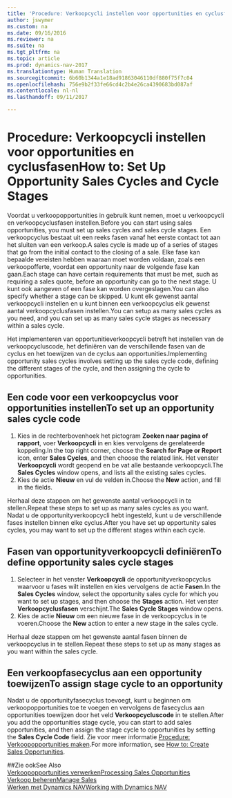 ```yaml
---
title: 'Procedure: Verkoopcycli instellen voor opportunities en cyclusfasen'
author: jswymer
ms.custom: na
ms.date: 09/16/2016
ms.reviewer: na
ms.suite: na
ms.tgt_pltfrm: na
ms.topic: article
ms.prod: dynamics-nav-2017
ms.translationtype: Human Translation
ms.sourcegitcommit: 6b60b1344a1e18ad91863046110df880f75f7c04
ms.openlocfilehash: 756e9b2f33fe66cd4c2b4e26ca4390683bd087af
ms.contentlocale: nl-nl
ms.lasthandoff: 09/11/2017

---
```

# <a name="how-to-set-up-opportunity-sales-cycles-and-cycle-stages"></a><span data-ttu-id="e2865-102">Procedure: Verkoopcycli instellen voor opportunities en cyclusfasen</span><span class="sxs-lookup"><span data-stu-id="e2865-102">How to: Set Up Opportunity Sales Cycles and Cycle Stages</span></span>
<span data-ttu-id="e2865-103">Voordat u verkoopopportunities in gebruik kunt nemen, moet u verkoopcycli en verkoopcyclusfasen instellen.</span><span class="sxs-lookup"><span data-stu-id="e2865-103">Before you can start using sales opportunities, you must set up sales cycles and sales cycle stages.</span></span> <span data-ttu-id="e2865-104">Een verkoopcyclus bestaat uit een reeks fasen vanaf het eerste contact tot aan het sluiten van een verkoop.</span><span class="sxs-lookup"><span data-stu-id="e2865-104">A sales cycle is made up of a series of stages that go from the initial contact to the closing of a sale.</span></span> <span data-ttu-id="e2865-105">Elke fase kan bepaalde vereisten hebben waaraan moet worden voldaan, zoals een verkoopofferte, voordat een opportunity naar de volgende fase kan gaan.</span><span class="sxs-lookup"><span data-stu-id="e2865-105">Each stage can have certain requirements that must be met, such as requiring a sales quote, before an opportunity can go to the next stage.</span></span> <span data-ttu-id="e2865-106">U kunt ook aangeven of een fase kan worden overgeslagen.</span><span class="sxs-lookup"><span data-stu-id="e2865-106">You can also specify whether a stage can be skipped.</span></span> <span data-ttu-id="e2865-107">U kunt elk gewenst aantal verkoopcycli instellen en u kunt binnen een verkoopcyclus elk gewenst aantal verkoopcyclusfasen instellen.</span><span class="sxs-lookup"><span data-stu-id="e2865-107">You can setup as many sales cycles as you need, and you can set up as many sales cycle stages as necessary within a sales cycle.</span></span>

<span data-ttu-id="e2865-108">Het implementeren van opportunitieverkoopcycli betreft het instellen van de verkoopcycluscode, het definiëren van de verschillende fasen van de cyclus en het toewijzen van de cyclus aan opportunities.</span><span class="sxs-lookup"><span data-stu-id="e2865-108">Implementing opportunity sales cycles involves setting up the sales cycle code, defining the different stages of the cycle, and then assigning the cycle to opportunities.</span></span>

## <a name="to-set-up-an-opportunity-sales-cycle-code"></a><span data-ttu-id="e2865-109">Een code voor een verkoopcyclus voor opportunities instellen</span><span class="sxs-lookup"><span data-stu-id="e2865-109">To set up an opportunity sales cycle code</span></span>
1. <span data-ttu-id="e2865-110">Kies in de rechterbovenhoek het pictogram **Zoeken naar pagina of rapport**, voer **Verkoopcycli** in en kies vervolgens de gerelateerde koppeling.</span><span class="sxs-lookup"><span data-stu-id="e2865-110">In the top right corner, choose the **Search for Page or Report** icon, enter **Sales Cycles**, and then choose the related link.</span></span> <span data-ttu-id="e2865-111">Het venster **Verkoopcycli** wordt geopend en be vat alle bestaande verkoopcycli.</span><span class="sxs-lookup"><span data-stu-id="e2865-111">The **Sales Cycles** window opens, and lists all the existing sales cycles.</span></span>
2. <span data-ttu-id="e2865-112">Kies de actie **Nieuw** en vul de velden in.</span><span class="sxs-lookup"><span data-stu-id="e2865-112">Choose the **New** action, and fill in the fields.</span></span>

<span data-ttu-id="e2865-113">Herhaal deze stappen om het gewenste aantal verkoopcycli in te stellen.</span><span class="sxs-lookup"><span data-stu-id="e2865-113">Repeat these steps to set up as many sales cycles as you want.</span></span> <span data-ttu-id="e2865-114">Nadat u de opportunityverkoopcycli hebt ingesteld, kunt u de verschillende fases instellen binnen elke cyclus.</span><span class="sxs-lookup"><span data-stu-id="e2865-114">After you have set up opportunity sales cycles, you may want to set up the different stages within each cycle.</span></span>

## <a name="to-define-opportunity-sales-cycle-stages"></a><span data-ttu-id="e2865-115">Fasen van opportunityverkoopcycli definiëren</span><span class="sxs-lookup"><span data-stu-id="e2865-115">To define opportunity sales cycle stages</span></span>
1. <span data-ttu-id="e2865-116">Selecteer in het venster **Verkoopcycli** de opportunityverkoopcyclus waarvoor u fases wilt instellen en kies vervolgens de actie **Fasen**.</span><span class="sxs-lookup"><span data-stu-id="e2865-116">In the **Sales Cycles** window, select the opportunity sales cycle for which you want to set up stages, and then choose the **Stages** action.</span></span> <span data-ttu-id="e2865-117">Het venster **Verkoopcyclusfasen** verschijnt.</span><span class="sxs-lookup"><span data-stu-id="e2865-117">The **Sales Cycle Stages** window opens.</span></span>
2. <span data-ttu-id="e2865-118">Kies de actie **Nieuw** om een nieuwe fase in de verkoopcyclus in te voeren.</span><span class="sxs-lookup"><span data-stu-id="e2865-118">Choose the **New** action to enter a new stage in the sales cycle.</span></span>

<span data-ttu-id="e2865-119">Herhaal deze stappen om het gewenste aantal fasen binnen de verkoopcyclus in te stellen.</span><span class="sxs-lookup"><span data-stu-id="e2865-119">Repeat these steps to set up as many stages as you want within the sales cycle.</span></span>

## <a name="to-assign-stage-cycle-to-an-opportunity"></a><span data-ttu-id="e2865-120">Een verkoopfasecyclus aan een opportunity toewijzen</span><span class="sxs-lookup"><span data-stu-id="e2865-120">To assign stage cycle to an opportunity</span></span>
<span data-ttu-id="e2865-121">Nadat u de opportunityfasecyclus toevoegt, kunt u beginnen om verkoopopportunities toe te voegen en vervolgens de fasecyclus aan opportunities toewijzen door het veld **Verkoopcycluscode** in te stellen.</span><span class="sxs-lookup"><span data-stu-id="e2865-121">After you add the opportunities stage cycle, you can start to add sales opportunities, and then assign the stage cycle to opportunities by setting the **Sales Cycle Code** field.</span></span> <span data-ttu-id="e2865-122">Zie voor meer informatie [Procedure: Verkoopopportunities maken](marketing-how-create-opportunities.md).</span><span class="sxs-lookup"><span data-stu-id="e2865-122">For more information, see [How to: Create Sales Opportunities](marketing-how-create-opportunities.md).</span></span>

##<a name="see-also"></a><span data-ttu-id="e2865-123">Zie ook</span><span class="sxs-lookup"><span data-stu-id="e2865-123">See Also</span></span>  
[<span data-ttu-id="e2865-124">Verkoopopportunities verwerken</span><span class="sxs-lookup"><span data-stu-id="e2865-124">Processing Sales Opportunities</span></span>](marketing-processing-sales-opportunities.md)  
[<span data-ttu-id="e2865-125">Verkoop beheren</span><span class="sxs-lookup"><span data-stu-id="e2865-125">Manage Sales</span></span>](sales-manage-sales.md)  
[<span data-ttu-id="e2865-126">Werken met Dynamics NAV</span><span class="sxs-lookup"><span data-stu-id="e2865-126">Working with Dynamics NAV</span></span>](ui-work-product.md)

